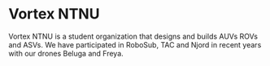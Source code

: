 # Vortex NTNU
Vortex NTNU is a student organization that designs and builds AUVs ROVs and ASVs. We have participated in RoboSub, TAC and Njord in recent years with our drones Beluga and Freya. 
